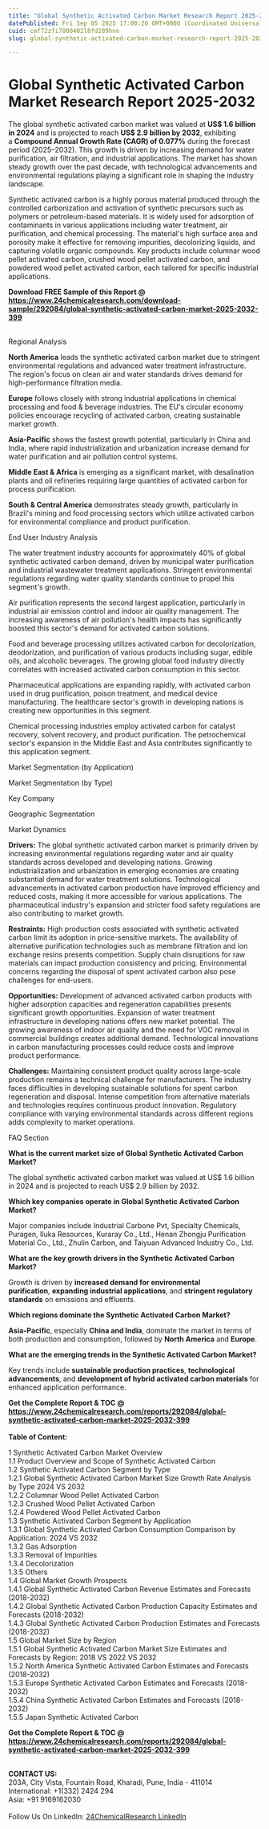 ```yaml
---
title: "Global Synthetic Activated Carbon Market Research Report 2025-2032"
datePublished: Fri Sep 05 2025 17:00:20 GMT+0000 (Coordinated Universal Time)
cuid: cmf72zfi7000402l8fd289hnn
slug: global-synthetic-activated-carbon-market-research-report-2025-2032-1-1-1-1

---
```


# Global Synthetic Activated Carbon Market Research Report 2025-2032

<p>The global synthetic activated carbon market was valued at <strong>US$ 1.6 billion in 2024</strong> and is projected to reach <strong>US$ 2.9 billion by 2032</strong>, exhibiting a <strong>Compound Annual Growth Rate (CAGR) of 0.077%</strong> during the forecast period (2025–2032). This growth is driven by increasing demand for water purification, air filtration, and industrial applications. The market has shown steady growth over the past decade, with technological advancements and environmental regulations playing a significant role in shaping the industry landscape.</p><p>
</p><p>Synthetic activated carbon is a highly porous material produced through the controlled carbonization and activation of synthetic precursors such as polymers or petroleum-based materials. It is widely used for adsorption of contaminants in various applications including water treatment, air purification, and chemical processing. The material's high surface area and porosity make it effective for removing impurities, decolorizing liquids, and capturing volatile organic compounds. Key products include columnar wood pellet activated carbon, crushed wood pellet activated carbon, and powdered wood pellet activated carbon, each tailored for specific industrial applications.</p><div><b>Download FREE Sample of this Report @ 
            <a href="https://www.24chemicalresearch.com/download-sample/292084/global-synthetic-activated-carbon-market-2025-2032-399">
            https://www.24chemicalresearch.com/download-sample/292084/global-synthetic-activated-carbon-market-2025-2032-399</a></b></div><br><p>
Regional Analysis</p><p>
</p><p><strong>North America</strong> leads the synthetic activated carbon market due to stringent environmental regulations and advanced water treatment infrastructure. The region's focus on clean air and water standards drives demand for high-performance filtration media.</p><p>
</p><p><strong>Europe</strong> follows closely with strong industrial applications in chemical processing and food &amp; beverage industries. The EU's circular economy policies encourage recycling of activated carbon, creating sustainable market growth.</p><p>
</p><p><strong>Asia-Pacific</strong> shows the fastest growth potential, particularly in China and India, where rapid industrialization and urbanization increase demand for water purification and air pollution control systems.</p><p>
</p><p><strong>Middle East &amp; Africa</strong> is emerging as a significant market, with desalination plants and oil refineries requiring large quantities of activated carbon for process purification.</p><p>
</p><p><strong>South &amp; Central America</strong> demonstrates steady growth, particularly in Brazil's mining and food processing sectors which utilize activated carbon for environmental compliance and product purification.</p><p>
End User Industry Analysis</p><p>
</p><p>The water treatment industry accounts for approximately 40% of global synthetic activated carbon demand, driven by municipal water purification and industrial wastewater treatment applications. Stringent environmental regulations regarding water quality standards continue to propel this segment's growth.</p><p>
</p><p>Air purification represents the second largest application, particularly in industrial air emission control and indoor air quality management. The increasing awareness of air pollution's health impacts has significantly boosted this sector's demand for activated carbon solutions.</p><p>
</p><p>Food and beverage processing utilizes activated carbon for decolorization, deodorization, and purification of various products including sugar, edible oils, and alcoholic beverages. The growing global food industry directly correlates with increased activated carbon consumption in this sector.</p><p>
</p><p>Pharmaceutical applications are expanding rapidly, with activated carbon used in drug purification, poison treatment, and medical device manufacturing. The healthcare sector's growth in developing nations is creating new opportunities in this segment.</p><p>
</p><p>Chemical processing industries employ activated carbon for catalyst recovery, solvent recovery, and product purification. The petrochemical sector's expansion in the Middle East and Asia contributes significantly to this application segment.</p><p>
Market Segmentation (by Application)</p><p>
</p><p>
Market Segmentation (by Type)</p><p>
</p><p>
Key Company</p><p>
</p><p>
Geographic Segmentation</p><p>
</p><p>
Market Dynamics</p><p>
</p><p><strong>Drivers:</strong> The global synthetic activated carbon market is primarily driven by increasing environmental regulations regarding water and air quality standards across developed and developing nations. Growing industrialization and urbanization in emerging economies are creating substantial demand for water treatment solutions. Technological advancements in activated carbon production have improved efficiency and reduced costs, making it more accessible for various applications. The pharmaceutical industry's expansion and stricter food safety regulations are also contributing to market growth.</p><p>
</p><p><strong>Restraints:</strong> High production costs associated with synthetic activated carbon limit its adoption in price-sensitive markets. The availability of alternative purification technologies such as membrane filtration and ion exchange resins presents competition. Supply chain disruptions for raw materials can impact production consistency and pricing. Environmental concerns regarding the disposal of spent activated carbon also pose challenges for end-users.</p><p>
</p><p><strong>Opportunities:</strong> Development of advanced activated carbon products with higher adsorption capacities and regeneration capabilities presents significant growth opportunities. Expansion of water treatment infrastructure in developing nations offers new market potential. The growing awareness of indoor air quality and the need for VOC removal in commercial buildings creates additional demand. Technological innovations in carbon manufacturing processes could reduce costs and improve product performance.</p><p>
</p><p><strong>Challenges:</strong> Maintaining consistent product quality across large-scale production remains a technical challenge for manufacturers. The industry faces difficulties in developing sustainable solutions for spent carbon regeneration and disposal. Intense competition from alternative materials and technologies requires continuous product innovation. Regulatory compliance with varying environmental standards across different regions adds complexity to market operations.</p><p>
FAQ Section</p><p>
</p><p><strong>What is the current market size of Global Synthetic Activated Carbon Market?</strong></p><p>
</p><p>The global synthetic activated carbon market was valued at US$ 1.6 billion in 2024 and is projected to reach US$ 2.9 billion by 2032.</p><p>
</p><p><strong>Which key companies operate in Global Synthetic Activated Carbon Market?</strong></p><p>
</p><p>Major companies include Industrial Carbone Pvt, Specialty Chemicals, Puragen, Iluka Resources, Kuraray Co., Ltd., Henan Zhongju Purification Material Co., Ltd., Zhulin Carbon, and Taiyuan Advanced Industry Co., Ltd.</p><p>
</p><p><strong>What are the key growth drivers in the Synthetic Activated Carbon Market?</strong></p><p>
</p><p>Growth is driven by <strong>increased demand for environmental purification</strong>, <strong>expanding industrial applications</strong>, and <strong>stringent regulatory standards</strong> on emissions and effluents.</p><p>
</p><p><strong>Which regions dominate the Synthetic Activated Carbon Market?</strong></p><p>
</p><p><strong>Asia-Pacific</strong>, especially <strong>China and India</strong>, dominate the market in terms of both production and consumption, followed by <strong>North America</strong> and <strong>Europe</strong>.</p><p>
</p><p><strong>What are the emerging trends in the Synthetic Activated Carbon Market?</strong></p><p>
</p><p>Key trends include <strong>sustainable production practices</strong>, <strong>technological advancements</strong>, and <strong>development of hybrid activated carbon materials</strong> for enhanced application performance.</p>

<div><b>Get the Complete Report & TOC @ 
            <a href="https://www.24chemicalresearch.com/reports/292084/global-synthetic-activated-carbon-market-2025-2032-399">
            https://www.24chemicalresearch.com/reports/292084/global-synthetic-activated-carbon-market-2025-2032-399</a></b></div><br>
            <b>Table of Content:</b><p>1 Synthetic Activated Carbon Market Overview<br />
    1.1 Product Overview and Scope of Synthetic Activated Carbon<br />
    1.2 Synthetic Activated Carbon Segment by Type<br />
        1.2.1 Global Synthetic Activated Carbon Market Size Growth Rate Analysis by Type 2024 VS 2032<br />
        1.2.2 Columnar Wood Pellet Activated Carbon<br />
        1.2.3 Crushed Wood Pellet Activated Carbon<br />
        1.2.4 Powdered Wood Pellet Activated Carbon<br />
    1.3 Synthetic Activated Carbon Segment by Application<br />
        1.3.1 Global Synthetic Activated Carbon Consumption Comparison by Application: 2024 VS 2032<br />
        1.3.2 Gas Adsorption<br />
        1.3.3 Removal of Impurities<br />
        1.3.4 Decolorization<br />
        1.3.5 Others<br />
    1.4 Global Market Growth Prospects<br />
        1.4.1 Global Synthetic Activated Carbon Revenue Estimates and Forecasts (2018-2032)<br />
        1.4.2 Global Synthetic Activated Carbon Production Capacity Estimates and Forecasts (2018-2032)<br />
        1.4.3 Global Synthetic Activated Carbon Production Estimates and Forecasts (2018-2032)<br />
    1.5 Global Market Size by Region<br />
        1.5.1 Global Synthetic Activated Carbon Market Size Estimates and Forecasts by Region: 2018 VS 2022 VS 2032<br />
        1.5.2 North America Synthetic Activated Carbon Estimates and Forecasts (2018-2032)<br />
        1.5.3 Europe Synthetic Activated Carbon Estimates and Forecasts (2018-2032)<br />
        1.5.4 China Synthetic Activated Carbon Estimates and Forecasts (2018-2032)<br />
        1.5.5 Japan Synthetic Activated Carbon</p>

<div><b>Get the Complete Report & TOC @ 
            <a href="https://www.24chemicalresearch.com/reports/292084/global-synthetic-activated-carbon-market-2025-2032-399">
            https://www.24chemicalresearch.com/reports/292084/global-synthetic-activated-carbon-market-2025-2032-399</a></b></div><br>

<b>CONTACT US:</b><br>
            203A, City Vista, Fountain Road, Kharadi, Pune, India - 411014<br>
            International: +1(332) 2424 294<br>
            Asia: +91 9169162030 <br><br>
            Follow Us On LinkedIn: <a href="https://www.linkedin.com/company/24chemicalresearch/">24ChemicalResearch LinkedIn</a>